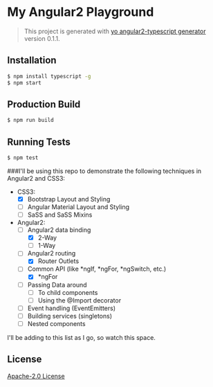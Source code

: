 # My Angular2 Playground
> This project is generated with [yo angular2-typescript generator](https://github.com/shibbir/generator-angular2-typescript) version 0.1.1.

## Installation

```bash
$ npm install typescript -g
$ npm start
```

## Production Build
```bash
$ npm run build
```

## Running Tests
```bash
$ npm test
```

###I'll be using this repo to demonstrate the following techniques in Angular2 and CSS3:

*   CSS3:
    - [x] Bootstrap Layout and Styling
    - [ ] Angular Material Layout and Styling
    - [ ] SaSS and SaSS Mixins
*   Angular2:
    - [ ] Angular2 data binding
       - [x] 2-Way
       - [ ] 1-Way
    - [ ] Angular2 routing
        - [x] Router Outlets 
    - [ ] Common API (like *ngIf, *ngFor, *ngSwitch, etc.)
        - [x] *ngFor
    - [ ] Passing Data around
        - [ ] To child components
        - [ ] Using the @Import decorator
    - [ ] Event handling (EventEmitters)
    - [ ] Building services (singletons)
    - [ ] Nested components

I'll be adding to this list as I go, so watch this space.



## License
<a href="https://opensource.org/licenses/Apache-2.0">Apache-2.0 License</a>
